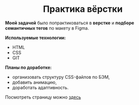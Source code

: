 <h1 align="center">Практика вёрстки</h1>

**Моей задачей** было попрактиковаться в **верстке** и **подборе семантичных тегов** по макету в Figma. 

**Используемые технологии:**
- HTML
- CSS 
- GIT

**Планы по доработке:**
- организовать структуру CSS-файлов по БЭМ,
- добавить анимацию,
- доработать адаптивность.

Посмотреть страницу можно [здесь](https://uliakarpova.github.io/practice/)
